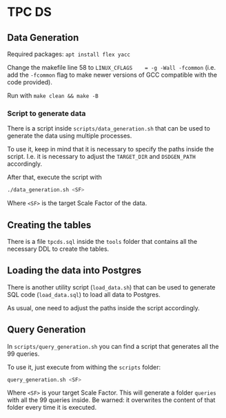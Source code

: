 # TPC DS

## Data Generation

Required packages:
`apt install flex yacc`

Change the makefile line 58 to `LINUX_CFLAGS    = -g -Wall -fcommon` (i.e. add the `-fcommon` flag to make newer versions of GCC compatible with the code provided).

Run with `make clean && make -B`

### Script to generate data

There is a script inside `scripts/data_generation.sh` that can be used to generate the data using multiple processes.

To use it, keep in mind that it is necessary to specify the paths inside the script.
I.e. it is necessary to adjust the `TARGET_DIR` and `DSDGEN_PATH` accordingly.

After that, execute the script with
```sh
./data_generation.sh <SF>
```

Where `<SF>` is the target Scale Factor of the data.

## Creating the tables

There is a file `tpcds.sql` inside the `tools` folder that contains all the necessary DDL to create the tables.

## Loading the data into Postgres

There is another utility script (`load_data.sh`) that can be used to generate SQL code (`load_data.sql`) to load all data to Postgres.

As usual, one need to adjust the paths inside the script accordingly.

## Query Generation

In `scripts/query_generation.sh` you can find a script that generates all the 99 queries.

To use it, just execute from withing the `scripts` folder:

```sh
query_generation.sh <SF>
```

Where `<SF>` is your target Scale Factor.
This will generate a folder `queries` with all the 99 queries inside.
Be warned: it overwrites the content of that folder every time it is executed.
